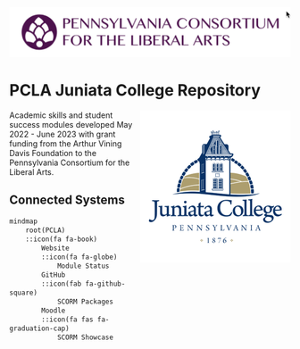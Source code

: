 ![PCLA Logo](./PCLA-logo.png)


# PCLA Juniata College Repository

<p><img src="./juniata.png" title="Juniata College Logo" align="right"/></p>

Academic skills and student success modules developed May 2022 - June 2023 with grant funding from the Arthur Vining Davis Foundation to the Pennsylvania Consortium for the Liberal Arts.

## Connected Systems

<!-- uses Font Awesome Version 5 --> 

```mermaid
mindmap
	root(PCLA)
	::icon(fa fa-book)
		Website 
		::icon(fa fa-globe)
			Module Status
		GitHub
		::icon(fab fa-github-square)
			SCORM Packages
		Moodle
		::icon(fa fas fa-graduation-cap)
			SCORM Showcase
```




